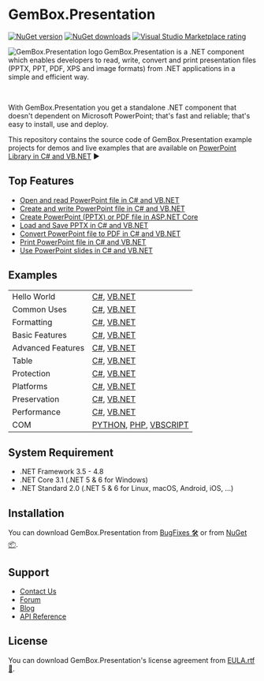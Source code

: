 # GemBox.Presentation

[![NuGet version](https://img.shields.io/nuget/v/GemBox.Presentation?style=for-the-badge)](https://www.nuget.org/packages/GemBox.Presentation/) [![NuGet downloads](https://img.shields.io/nuget/dt/GemBox.Presentation?style=for-the-badge)](https://www.nuget.org/packages/GemBox.Presentation/) [![Visual Studio Marketplace rating](https://img.shields.io/visual-studio-marketplace/stars/GemBoxSoftware.GemBoxPresentation?style=for-the-badge)](https://marketplace.visualstudio.com/items?itemName=GemBoxSoftware.GemBoxPresentation)

<img src="https://www.gemboxsoftware.com/images/NugetGbp.png" alt="GemBox.Presentation logo" align="left" />

GemBox.Presentation is a .NET component which enables developers to read, write, convert and print presentation files (PPTX, PPT, PDF, XPS and image formats) from .NET applications in a simple and efficient way.

<br/>

With GemBox.Presentation you get a standalone .NET component that doesn't dependent on Microsoft PowerPoint; that's fast and reliable; that's easy to install, use and deploy.

This repository contains the source code of GemBox.Presentation example projects for demos and live examples that are available on [PowerPoint Library in C# and VB.NET](https://www.gemboxsoftware.com/presentation/examples/c-sharp-vb-net-powerpoint-library/101) ▶

## Top Features

* [Open and read PowerPoint file in C# and VB.NET](https://www.gemboxsoftware.com/presentation/examples/c-sharp-vb-net-open-read-powerpoint/201)
* [Create and write PowerPoint file in C# and VB.NET](https://www.gemboxsoftware.com/presentation/examples/c-sharp-vb-net-create-write-powerpoint/202)
* [Create PowerPoint (PPTX) or PDF file in ASP.NET Core](https://www.gemboxsoftware.com/presentation/examples/asp-net-core-create-powerpoint-pptx-pdf/2001)
* [Load and Save PPTX in C# and VB.NET](https://www.gemboxsoftware.com/presentation/examples/c-sharp-vb-net-pptx/203)
* [Convert PowerPoint file to PDF in C# and VB.NET](https://www.gemboxsoftware.com/presentation/examples/c-sharp-convert-powerpoint-to-pdf/204)
* [Print PowerPoint file in C# and VB.NET](https://www.gemboxsoftware.com/presentation/examples/c-sharp-print-powerpoint/251)
* [Use PowerPoint slides in C# and VB.NET](https://www.gemboxsoftware.com/presentation/examples/c-sharp-vb-net-powerpoint-slides/401)

## Examples

| | |
| --- | --- |
| Hello World | [C#](https://github.com/GemBoxLtd/GemBox.Presentation.Examples/tree/master/C%23/Hello%20World), [VB.NET](https://github.com/GemBoxLtd/GemBox.Presentation.Examples/tree/master/VB.NET/Hello%20World) |
| Common Uses | [C#](https://github.com/GemBoxLtd/GemBox.Presentation.Examples/tree/master/C%23/Common%20Uses), [VB.NET](https://github.com/GemBoxLtd/GemBox.Presentation.Examples/tree/master/VB.NET/Common%20Uses) |
| Formatting | [C#](https://github.com/GemBoxLtd/GemBox.Presentation.Examples/tree/master/C%23/Formatting), [VB.NET](https://github.com/GemBoxLtd/GemBox.Presentation.Examples/tree/master/VB.NET/Formatting) |
| Basic Features | [C#](https://github.com/GemBoxLtd/GemBox.Presentation.Examples/tree/master/C%23/Basic%20Features), [VB.NET](https://github.com/GemBoxLtd/GemBox.Presentation.Examples/tree/master/VB.NET/Basic%20Features) |
| Advanced Features | [C#](https://github.com/GemBoxLtd/GemBox.Presentation.Examples/tree/master/C%23/Advanced%20Features), [VB.NET](https://github.com/GemBoxLtd/GemBox.Presentation.Examples/tree/master/VB.NET/Advanced%20Features) |
| Table | [C#](https://github.com/GemBoxLtd/GemBox.Presentation.Examples/tree/master/C%23/Table), [VB.NET](https://github.com/GemBoxLtd/GemBox.Presentation.Examples/tree/master/VB.NET/Table) |
| Protection | [C#](https://github.com/GemBoxLtd/GemBox.Presentation.Examples/tree/master/C%23/Protection), [VB.NET](https://github.com/GemBoxLtd/GemBox.Presentation.Examples/tree/master/VB.NET/Protection) |
| Platforms | [C#](https://github.com/GemBoxLtd/GemBox.Presentation.Examples/tree/master/C%23/Platforms), [VB.NET](https://github.com/GemBoxLtd/GemBox.Presentation.Examples/tree/master/VB.NET/Platforms) |
| Preservation | [C#](https://github.com/GemBoxLtd/GemBox.Presentation.Examples/tree/master/C%23/Preservation), [VB.NET](https://github.com/GemBoxLtd/GemBox.Presentation.Examples/tree/master/VB.NET/Preservation) |
| Performance | [C#](https://github.com/GemBoxLtd/GemBox.Presentation.Examples/tree/master/C%23/Performance), [VB.NET](https://github.com/GemBoxLtd/GemBox.Presentation.Examples/tree/master/VB.NET/Performance) |
| COM | [PYTHON](https://github.com/GemBoxLtd/GemBox.Presentation.Examples/blob/master/PYTHON%2C%20PHP%2C%20VBSCRIPT/COM.py), [PHP](https://github.com/GemBoxLtd/GemBox.Presentation.Examples/blob/master/PYTHON%2C%20PHP%2C%20VBSCRIPT/COM.php), [VBSCRIPT](https://github.com/GemBoxLtd/GemBox.Presentation.Examples/blob/master/PYTHON%2C%20PHP%2C%20VBSCRIPT/COM.vbs) |

## System Requirement

* .NET Framework 3.5 - 4.8
* .NET Core 3.1 (.NET 5 & 6 for Windows)
* .NET Standard 2.0 (.NET 5 & 6 for Linux, macOS, Android, iOS, …)

## Installation

You can download GemBox.Presentation from [BugFixes 🛠️](https://www.gemboxsoftware.com/presentation/downloads/bugfixes.html) or from [NuGet 📦](https://www.nuget.org/packages/GemBox.Presentation/).

## Support

* [Contact Us](https://support.gemboxsoftware.com/new-ticket?ticket%5Bdepartment%5D=1&ticket%5Bproduct%5D=4)
* [Forum](https://forum.gemboxsoftware.com/c/gembox-presentation/8)
* [Blog](https://www.gemboxsoftware.com/gembox-presentation)
* [API Reference](https://www.gemboxsoftware.com/presentation/docs/introduction.html)

## License

You can download GemBox.Presentation's license agreement from [EULA.rtf 📝](https://www.gemboxsoftware.com/EULA.rtf).
